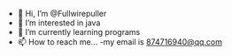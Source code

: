- 👋 Hi, I’m @Fullwirepuller
- 👀 I’m interested in java
- 🌱 I’m currently learning programs
- 📫 How to reach me...
     -my email is 874716940@qq.com
